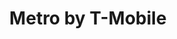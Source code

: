 ---
title: "Metro by T-Mobile"
url: /portland/metro-by-t-mobile-northeast-martin-luther-king-junior-boulevard/
shop: Handy
---